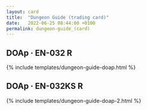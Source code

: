 ```yaml
---
layout: card
title:  "Dungeon Guide (trading card)"
date:   2022-06-25 08:44:00 +0100
permalink: dungeon-guide_(card)
---
```


## DOAp &middot; EN-032 R

{% include templates/dungeon-guide-doap.html %}

## DOAp &middot; EN-032KS R

{% include templates/dungeon-guide-doap-2.html %}